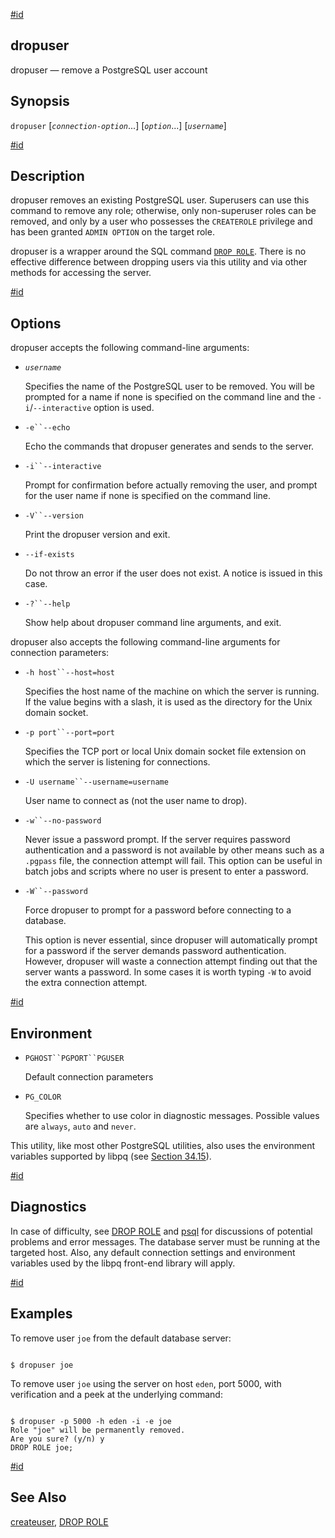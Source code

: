 [#id](#APP-DROPUSER)

## dropuser

dropuser — remove a PostgreSQL user account

## Synopsis

`dropuser` \[*`connection-option`*...] \[*`option`*...] \[*`username`*]

[#id](#id-1.9.4.7.5)

## Description

dropuser removes an existing PostgreSQL user. Superusers can use this command to remove any role; otherwise, only non-superuser roles can be removed, and only by a user who possesses the `CREATEROLE` privilege and has been granted `ADMIN OPTION` on the target role.

dropuser is a wrapper around the SQL command [`DROP ROLE`](sql-droprole). There is no effective difference between dropping users via this utility and via other methods for accessing the server.

[#id](#id-1.9.4.7.6)

## Options

dropuser accepts the following command-line arguments:

* *`username`*

  Specifies the name of the PostgreSQL user to be removed. You will be prompted for a name if none is specified on the command line and the `-i`/`--interactive` option is used.

* `-e``--echo`

  Echo the commands that dropuser generates and sends to the server.

* `-i``--interactive`

  Prompt for confirmation before actually removing the user, and prompt for the user name if none is specified on the command line.

* `-V``--version`

  Print the dropuser version and exit.

* `--if-exists`

  Do not throw an error if the user does not exist. A notice is issued in this case.

* `-?``--help`

  Show help about dropuser command line arguments, and exit.

dropuser also accepts the following command-line arguments for connection parameters:

* `-h host``--host=host`

  Specifies the host name of the machine on which the server is running. If the value begins with a slash, it is used as the directory for the Unix domain socket.

* `-p port``--port=port`

  Specifies the TCP port or local Unix domain socket file extension on which the server is listening for connections.

* `-U username``--username=username`

  User name to connect as (not the user name to drop).

* `-w``--no-password`

  Never issue a password prompt. If the server requires password authentication and a password is not available by other means such as a `.pgpass` file, the connection attempt will fail. This option can be useful in batch jobs and scripts where no user is present to enter a password.

* `-W``--password`

  Force dropuser to prompt for a password before connecting to a database.

  This option is never essential, since dropuser will automatically prompt for a password if the server demands password authentication. However, dropuser will waste a connection attempt finding out that the server wants a password. In some cases it is worth typing `-W` to avoid the extra connection attempt.

[#id](#id-1.9.4.7.7)

## Environment

* `PGHOST``PGPORT``PGUSER`

  Default connection parameters

* `PG_COLOR`

  Specifies whether to use color in diagnostic messages. Possible values are `always`, `auto` and `never`.

This utility, like most other PostgreSQL utilities, also uses the environment variables supported by libpq (see [Section 34.15](libpq-envars)).

[#id](#id-1.9.4.7.8)

## Diagnostics

In case of difficulty, see [DROP ROLE](sql-droprole) and [psql](app-psql) for discussions of potential problems and error messages. The database server must be running at the targeted host. Also, any default connection settings and environment variables used by the libpq front-end library will apply.

[#id](#id-1.9.4.7.9)

## Examples

To remove user `joe` from the default database server:

```

$ dropuser joe
```

To remove user `joe` using the server on host `eden`, port 5000, with verification and a peek at the underlying command:

```

$ dropuser -p 5000 -h eden -i -e joe
Role "joe" will be permanently removed.
Are you sure? (y/n) y
DROP ROLE joe;
```

[#id](#id-1.9.4.7.10)

## See Also

[createuser](app-createuser), [DROP ROLE](sql-droprole)